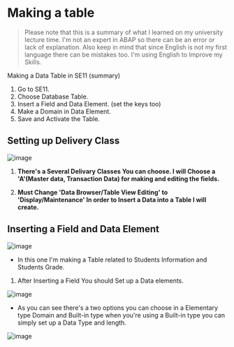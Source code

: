 # Making a table 
> Please note that this is a summary of what I learned on my university lecture time. I'm not an expert in ABAP so there can be an error or lack of explanation. Also keep in mind that since English is not my first language there can be mistakes too. I'm using English to Improve my Skills.


Making a Data Table in SE11 (summary)

1. Go to SE11.
2. Choose Database Table.
3. Insert a Field and Data Element. (set the keys too)
4. Make a Domain in Data Element.
5. Save and Activate the Table.

## Setting up Delivery Class
![image](https://user-images.githubusercontent.com/103248677/162426846-ae20bb98-bc6b-4f0a-a1af-887ba3601d12.png)

 1. **There's a Several Delivary Classes You can choose. I will Choose a 'A'(Master data, Transaction Data) for making and editing the fields.**
  
 2. **Must Change 'Data Browser/Table View Editing' to 'Display/Maintenance' In order to Insert a Data into a Table I will create.**
 
 
## Inserting a Field and Data Element
![image](https://user-images.githubusercontent.com/103248677/162428058-692178d3-e66a-4db5-b76d-b0042f87bd31.png)
* In this one I'm making a Table related to Students Information and Students Grade.

 1. After Inserting a Field You should Set up a Data elements.
 
 ![image](https://user-images.githubusercontent.com/103248677/162429145-6134b7ae-6f4b-4c1d-b2af-d53ac1f0f488.png)
*  As you can see there's a two options you can choose in a Elementary type Domain and Built-in type when you're using a Built-in type you can simply set up a Data Type and length.
  
![image](https://user-images.githubusercontent.com/103248677/162429647-17fba4f2-6b20-4511-b475-809eaf3d3fae.png)


